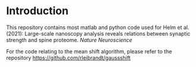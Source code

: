 # Introduction

This repository contains most matlab and python code used for Helm et al. (2021): Large-scale nanoscopy analysis reveals relations between synaptic strength and spine proteome. *Nature Neuroscience*

For the code relating to the mean shift algorithm, please refer to the repository https://github.com/rleibrandt/gaussshift
